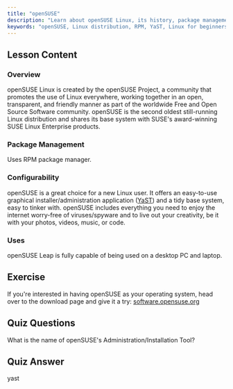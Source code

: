 ```yaml
---
title: "openSUSE"
description: "Learn about openSUSE Linux, its history, package management (RPM), and configurability with YaST. Discover why openSUSE is great for beginners."
keywords: "openSUSE, Linux distribution, RPM, YaST, Linux for beginners, openSUSE tutorial, Linux guide"
---
```


## Lesson Content

### Overview

openSUSE Linux is created by the openSUSE Project, a community that promotes the use of Linux everywhere, working together in an open, transparent, and friendly manner as part of the worldwide Free and Open Source Software community. openSUSE is the second oldest still-running Linux distribution and shares its base system with SUSE's award-winning SUSE Linux Enterprise products.

### Package Management

Uses RPM package manager.

### Configurability

openSUSE is a great choice for a new Linux user. It offers an easy-to-use graphical installer/administration application ([YaST](http://yast.github.io/)) and a tidy base system, easy to tinker with. openSUSE includes everything you need to enjoy the internet worry-free of viruses/spyware and to live out your creativity, be it with your photos, videos, music, or code.

### Uses

openSUSE Leap is fully capable of being used on a desktop PC and laptop.

## Exercise

If you're interested in having openSUSE as your operating system, head over to the download page and give it a try: [software.opensuse.org](https://software.opensuse.org/)

## Quiz Questions

What is the name of openSUSE's Administration/Installation Tool?

## Quiz Answer

yast
